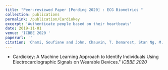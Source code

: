```yaml
---
title: "Peer-reviewed Paper [Pending 2020] : ECG Biometrics "
collection: publications
permalink: /publication/Cardiokey
excerpt: 'Authenticate people based on their heartbeats'
date: 2019-11-01
venue: 'ICBBE 2020 '
paperurl: ''
citation: 'Chami, Soufiane and John. Chauvin, T. Demarest, Stan Ng, M. Straus, W. Jahner (2020).'
---
```


* Cardiokey: A Machine Learning Approach to Identify Individuals Using Electrocardiographic Signals on Wearable Devices.&quot; <i> ICBBE 2020 </i>


<br>
